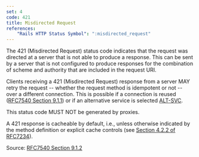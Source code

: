 ```yaml
---
set: 4
code: 421
title: Misdirected Request
references:
    "Rails HTTP Status Symbol": ":misdirected_request"
---
```


The 421 (Misdirected Request) status code indicates that the request was
directed at a server that is not able to produce a response. This can be sent by
a server that is not configured to produce responses for the combination of
scheme and authority that are included in the request URI.

Clients receiving a 421 (Misdirected Request) response from a server MAY retry
the request -- whether the request method is idempotent or not -- over a
different connection. This is possible if a connection is reused
([RFC7540 Section 9.1.1][2]) or if an alternative service is selected
[ALT-SVC][3].

This status code MUST NOT be generated by proxies.

A 421 response is cacheable by default, i.e., unless otherwise indicated by the
method definition or explicit cache controls
(see [Section 4.2.2 of RFC7234][4]).

Source: [RFC7540 Section 9.1.2][1]

[1]: <http://tools.ietf.org/html/rfc7540#section-9.1.2>
[2]: <http://tools.ietf.org/html/rfc7540#section-9.1.1>
[3]: <http://tools.ietf.org/html/rfc7540#ref-ALT-SVC>
[4]: <http://tools.ietf.org/html/rfc7234#section-4.2.2>
